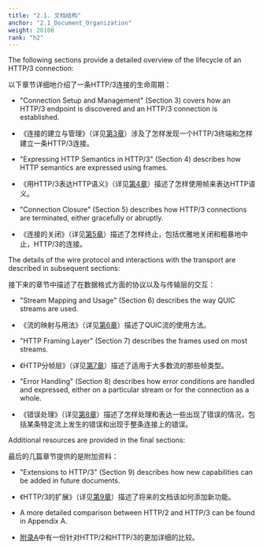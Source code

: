 ```yaml
---
title: "2.1. 文档结构"
anchor: "2.1_Document_Organization"
weight: 20100
rank: "h2"
---
```


The following sections provide a detailed overview of the lifecycle of an HTTP/3 connection:

以下章节详细地介绍了一条HTTP/3连接的生命周期：

* "Connection Setup and Management" (Section 3) covers how an HTTP/3 endpoint is discovered and an HTTP/3 connection is established.

* 《连接的建立与管理》（详见[第3章]()）涉及了怎样发现一个HTTP/3终端和怎样建立一条HTTP/3连接。

* "Expressing HTTP Semantics in HTTP/3" (Section 4) describes how HTTP semantics are expressed using frames.

* 《用HTTP/3表达HTTP语义》（详见[第4章]()）描述了怎样使用帧来表达HTTP语义。

* "Connection Closure" (Section 5) describes how HTTP/3 connections are terminated, either gracefully or abruptly.

* 《连接的关闭》（详见[第5章]()）描述了怎样终止，包括优雅地关闭和粗暴地中止，HTTP/3的连接。

The details of the wire protocol and interactions with the transport are described in subsequent sections:

接下来的章节中描述了在数据格式方面的协议以及与传输层的交互：

* "Stream Mapping and Usage" (Section 6) describes the way QUIC streams are used.

* 《流的映射与用法》（详见[第6章]()）描述了QUIC流的使用方法。

* "HTTP Framing Layer" (Section 7) describes the frames used on most streams.

* 《HTTP分帧层》（详见[第7章]()）描述了适用于大多数流的那些帧类型。

* "Error Handling" (Section 8) describes how error conditions are handled and expressed, either on a particular stream or for the connection as a whole.

* 《错误处理》（详见[第8章]()）描述了怎样处理和表达一些出现了错误的情况，包括某条特定流上发生的错误和出现于整条连接上的错误。

Additional resources are provided in the final sections:

最后的几篇章节提供的是附加资料：

* "Extensions to HTTP/3" (Section 9) describes how new capabilities can be added in future documents.

* 《HTTP/3的扩展》（详见[第9章]()）描述了将来的文档该如何添加新功能。

* A more detailed comparison between HTTP/2 and HTTP/3 can be found in Appendix A.

* [附录A]()中有一份针对HTTP/2和HTTP/3的更加详细的比较。

